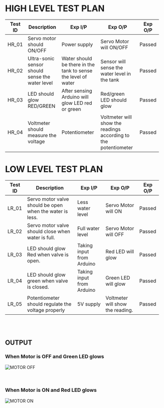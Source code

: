 # HIGH LEVEL TEST PLAN

|Test ID | Description | Exp I/P | Exp O/P | Exp O/P |
|--------|-------------|---------|---------|---------|
|HR_01    |Servo motor should ON/OFF             |Power supply         |  Servo Motor will ON/OFF        | Passed        |
|HR_02    |  Ultra-sonic sensor should sense the water level           | Water should be there in the tank to sense the level of water        |Sensor will sense the water level in the tank         | Passed  |
|HR_03    |  LED should glow RED/GREEN           | After sensing  Arduino will glow LED red or green        |   Red/green LED should glow      |    Passed     |
|HR_04    |         Voltmeter should measure the voltage    |      Potentiometer    |    Voltmeter will show the readings according to the potentiometer     |    Passed     |



# LOW LEVEL TEST PLAN

|Test ID | Description | Exp I/P | Exp O/P | Exp O/P |
|--------|-------------|---------|---------|---------|
|LR_01    |Servo motor valve should be open when the water is less.            |Less water level        |  Servo Motor will ON      | Passed        |
|LR_02    | Servo motor valve should close when water is full.       | Full water level       |Servo Motor will OFF     | Passed  |
|LR_03    |  LED should glow Red when valve is open.          | Taking input from Arduino       |   Red LED will glow    |    Passed     |
|LR_04    |         LED should glow green when valve is closed.|     Taking input from Arduino    |    Green LED will glow    |    Passed     |
|LR_05   |      Potentiometer should regulate the voltage properly|     5V supply  |    Voltmeter will show the reading.    |    Passed     |
<br/>
<br/>


## OUTPUT
### When Motor is OFF and Green LED glows
![MOTOR OFF](https://user-images.githubusercontent.com/98867361/157077845-f3fc0a54-3b08-41b7-8da8-060162cafd9e.png)
<br/>
<br/>
<br/>

### When Motor is ON and Red LED glows
![MOTOR ON ](https://user-images.githubusercontent.com/98867361/157077891-b82621b7-0b3d-4693-a38c-c494abe38a98.png)


